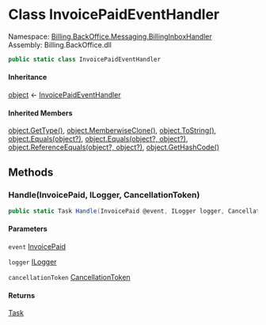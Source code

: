 # <a id="Billing_BackOffice_Messaging_BillingInboxHandler_InvoicePaidEventHandler"></a> Class InvoicePaidEventHandler

Namespace: [Billing.BackOffice.Messaging.BillingInboxHandler](Billing.BackOffice.Messaging.BillingInboxHandler.md)  
Assembly: Billing.BackOffice.dll  

```csharp
public static class InvoicePaidEventHandler
```

#### Inheritance

[object](https://learn.microsoft.com/dotnet/api/system.object) ← 
[InvoicePaidEventHandler](Billing.BackOffice.Messaging.BillingInboxHandler.InvoicePaidEventHandler.md)

#### Inherited Members

[object.GetType\(\)](https://learn.microsoft.com/dotnet/api/system.object.gettype), 
[object.MemberwiseClone\(\)](https://learn.microsoft.com/dotnet/api/system.object.memberwiseclone), 
[object.ToString\(\)](https://learn.microsoft.com/dotnet/api/system.object.tostring), 
[object.Equals\(object?\)](https://learn.microsoft.com/dotnet/api/system.object.equals\#system\-object\-equals\(system\-object\)), 
[object.Equals\(object?, object?\)](https://learn.microsoft.com/dotnet/api/system.object.equals\#system\-object\-equals\(system\-object\-system\-object\)), 
[object.ReferenceEquals\(object?, object?\)](https://learn.microsoft.com/dotnet/api/system.object.referenceequals), 
[object.GetHashCode\(\)](https://learn.microsoft.com/dotnet/api/system.object.gethashcode)

## Methods

### <a id="Billing_BackOffice_Messaging_BillingInboxHandler_InvoicePaidEventHandler_Handle_Billing_Invoices_Contracts_IntegrationEvents_InvoicePaid_Microsoft_Extensions_Logging_ILogger_System_Threading_CancellationToken_"></a> Handle\(InvoicePaid, ILogger, CancellationToken\)

```csharp
public static Task Handle(InvoicePaid @event, ILogger logger, CancellationToken cancellationToken)
```

#### Parameters

`event` [InvoicePaid](https://github.com/vgmello/momentum\-sample/blob/0b2e226d00660d6f2b9ea7a033ba4926f0678942/src/Billing/Invoices/Contracts/IntegrationEvents/InvoicePaid.cs)

`logger` [ILogger](https://learn.microsoft.com/dotnet/api/microsoft.extensions.logging.ilogger)

`cancellationToken` [CancellationToken](https://learn.microsoft.com/dotnet/api/system.threading.cancellationtoken)

#### Returns

 [Task](https://learn.microsoft.com/dotnet/api/system.threading.tasks.task)

